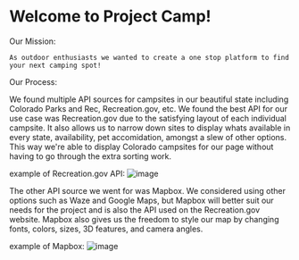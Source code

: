 # Welcome to Project Camp!
Our Mission: 
    
    As outdoor enthusiasts we wanted to create a one stop platform to find your next camping spot!
    

Our Process: 

   We found multiple API sources for campsites in our beautiful state including Colorado Parks and Rec, Recreation.gov, etc. We found the best API for our use
   case was Recreation.gov due to the satisfying layout of each individual campsite. It also allows us to narrow down sites to display whats available in every state,      availability, pet accomidation, amongst a slew of other options. This way we're able to display Colorado campsites for our page without having to go through the extra    sorting work.
   
   example of Recreation.gov API: ![image](https://user-images.githubusercontent.com/26885024/202314334-88da7893-f9b3-4860-9bc8-9f54ff80d9db.png)
   
   
   The other API source we went for was Mapbox. We considered using other options such as Waze and Google Maps, but Mapbox will better suit our needs for the project and    is also the API used on the Recreation.gov website. Mapbox also gives us the freedom to style our map by changing fonts, colors, sizes, 3D features, and camera          angles.
   
   example of Mapbox: ![image](https://user-images.githubusercontent.com/26885024/202585130-a0fbbf88-6221-43f5-943d-bee050d81bfe.png)




    
    
